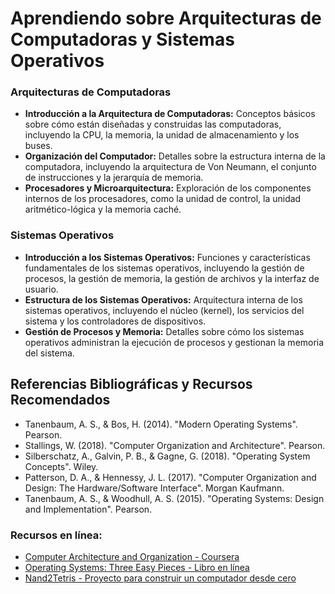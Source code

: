 # Aprendiendo sobre Arquitecturas de Computadoras y Sistemas Operativos

### Arquitecturas de Computadoras

- **Introducción a la Arquitectura de Computadoras:** Conceptos básicos sobre cómo están diseñadas y construidas las computadoras, incluyendo la CPU, la memoria, la unidad de almacenamiento y los buses.
- **Organización del Computador:** Detalles sobre la estructura interna de la computadora, incluyendo la arquitectura de Von Neumann, el conjunto de instrucciones y la jerarquía de memoria.
- **Procesadores y Microarquitectura:** Exploración de los componentes internos de los procesadores, como la unidad de control, la unidad aritmético-lógica y la memoria caché.

### Sistemas Operativos

- **Introducción a los Sistemas Operativos:** Funciones y características fundamentales de los sistemas operativos, incluyendo la gestión de procesos, la gestión de memoria, la gestión de archivos y la interfaz de usuario.
- **Estructura de los Sistemas Operativos:** Arquitectura interna de los sistemas operativos, incluyendo el núcleo (kernel), los servicios del sistema y los controladores de dispositivos.
- **Gestión de Procesos y Memoria:** Detalles sobre cómo los sistemas operativos administran la ejecución de procesos y gestionan la memoria del sistema.

## Referencias Bibliográficas y Recursos Recomendados

- Tanenbaum, A. S., & Bos, H. (2014). "Modern Operating Systems". Pearson.
- Stallings, W. (2018). "Computer Organization and Architecture". Pearson.
- Silberschatz, A., Galvin, P. B., & Gagne, G. (2018). "Operating System Concepts". Wiley.
- Patterson, D. A., & Hennessy, J. L. (2017). "Computer Organization and Design: The Hardware/Software Interface". Morgan Kaufmann.
- Tanenbaum, A. S., & Woodhull, A. S. (2015). "Operating Systems: Design and Implementation". Pearson.

### Recursos en línea:

- [Computer Architecture and Organization - Coursera](https://www.coursera.org/learn/comparch)
- [Operating Systems: Three Easy Pieces - Libro en línea](https://pages.cs.wisc.edu/~remzi/OSTEP/)
- [Nand2Tetris - Proyecto para construir un computador desde cero](https://www.nand2tetris.org/)

